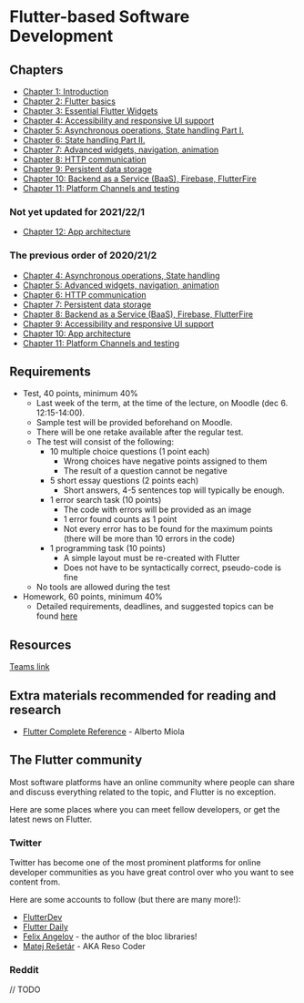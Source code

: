 
# Flutter-based Software Development

## Chapters

- [Chapter 1: Introduction](./material/01.md)
- [Chapter 2: Flutter basics](./material/02.md)
- [Chapter 3: Essential Flutter Widgets](./material/03.md)
- [Chapter 4: Accessibility and responsive UI support](material/04.md)
- [Chapter 5: Asynchronous operations, State handling Part I.](material/05.md)
- [Chapter 6: State handling Part II.](material/06.md)
- [Chapter 7: Advanced widgets, navigation, animation](material/07.md)
- [Chapter 8: HTTP communication](material/08.md)
- [Chapter 9: Persistent data storage](material/09.md)
- [Chapter 10: Backend as a Service (BaaS), Firebase, FlutterFire](material/10.md)
- [Chapter 11: Platform Channels and testing](./material/11.md)

### Not yet updated for 2021/22/1
- [Chapter 12: App architecture](./material/12.md)

### The previous order of 2020/21/2
- [Chapter 4: Asynchronous operations, State handling](material/05.md)
- [Chapter 5: Advanced widgets, navigation, animation](material/07.md)
- [Chapter 6: HTTP communication](material/08.md)
- [Chapter 7: Persistent data storage](material/09.md)
- [Chapter 8: Backend as a Service (BaaS), Firebase, FlutterFire](material/10.md)
- [Chapter 9: Accessibility and responsive UI support](material/04.md)
- [Chapter 10: App architecture](./material/12.md)
- [Chapter 11: Platform Channels and testing](./material/11.md)
## Requirements

 - Test, 40 points, minimum 40%
    - Last week of the term, at the time of the lecture, on Moodle (dec 6. 12:15-14:00).
    - Sample test will be provided beforehand on Moodle.
    - There will be one retake available after the regular test.
    - The test will consist of the following:
      - 10 multiple choice questions (1 point each)
        - Wrong choices have negative points assigned to them
        - The result of a question cannot be negative
      - 5 short essay questions (2 points each)
        - Short answers, 4-5 sentences top will typically be enough.
      - 1 error search task (10 points)
        - The code with errors will be provided as an image
        - 1 error found counts as 1 point
        - Not every error has to be found for the maximum points (there will be more than 10 errors in the code)
      - 1 programming task (10 points)
        - A simple layout must be re-created with Flutter
        - Does not have to be syntactically correct, pseudo-code is fine
    - No tools are allowed during the test
  - Homework, 60 points, minimum 40%
    - Detailed requirements, deadlines, and suggested topics can be found [here](./material/homework.md)

## Resources
[Teams link](https://teams.microsoft.com/l/team/19%3alMUDp7jmOLXyHzeFbePnYfNlMtBqtgp6_IzJ2RJw5To1%40thread.tacv2/conversations?groupId=49fdca2f-f533-408c-b072-35ffb641a312&tenantId=6a3548ab-7570-4271-91a8-58da00697029)

## Extra materials recommended for reading and research

- [Flutter Complete Reference](https://fluttercompletereference.com/) - Alberto Miola

## The Flutter community

Most software platforms have an online community where people can share and discuss everything related to the topic, and Flutter is no exception.

Here are some places where you can meet fellow developers, or get the latest news on Flutter.

### Twitter

Twitter has become one of the most prominent platforms for online developer communities as you have great control over who you want to see content from.

Here are some accounts to follow (but there are many more!):

- [FlutterDev](https://twitter.com/FlutterDev)
- [Flutter Daily](https://twitter.com/flutteriodaily)
- [Felix Angelov](https://twitter.com/felangelov) - the author of the bloc libraries!
- [Matej Rešetár](https://twitter.com/resocoder) - AKA Reso Coder

### Reddit

// TODO
